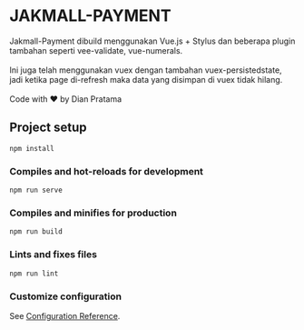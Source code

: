 # JAKMALL-PAYMENT

Jakmall-Payment dibuild menggunakan Vue.js + Stylus dan beberapa plugin tambahan seperti vee-validate, vue-numerals.<br><br>
Ini juga telah menggunakan vuex dengan tambahan vuex-persistedstate, jadi ketika page di-refresh maka data yang disimpan di vuex tidak hilang. <br><br>
Code with &hearts; by Dian Pratama

## Project setup
```
npm install
```

### Compiles and hot-reloads for development
```
npm run serve
```

### Compiles and minifies for production
```
npm run build
```

### Lints and fixes files
```
npm run lint
```

### Customize configuration
See [Configuration Reference](https://cli.vuejs.org/config/).
